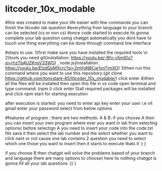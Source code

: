 ﻿# litcoder_10x_modable

#this was created to make your life easier with few commands you can finish the litcoder lab question
#everything from language to your branch can be selected (cs or non cs)
#once code started to execute its gonna complete your lab question using chatgpt automatically you dont have to touch one thing everything can be done through command line interface

#steps to use:
1)first make sure you have installed the required tools \n
2)tools you need git(installation: https://youtu.be/-Bfx-v5mIDo?si=rhzTbAUZKnsV33WG) , node.js(installation: https://youtu.be/EIzdQxMXcrc?si=2mVgN8Cw1vnTjmXO)
3)then run this command where you want to use this repository:(git clone https://github.com/tonystark-85/litcoder_10x_modable/) click enter
4)then all the files will be installed then open this file in vs code open terminal and type command: (npm i) click enter
5)all required packages will be installed and click npm start for starting execution

after execution is started:
you need to enter api key
enter your user i.e vit gmail
enter your password
select from below options

#features of program :
there are two methods:
A & B:
if you choose A then you can insert your own program where ever you want in lab from selecting options{
before selectign A you need to insert your code into the code.txt file save it
then select the lab number and the select whether you want to click next or not cause one lab contains 2 question you need to select which one those you want to insert
then it starts to execute thats it :)
}

if you choose B then chatgpt will solve the problems based of your branch and language there are many options to choose{
here its nothing chatgpt is gonna fill all your lab questions :))
}


